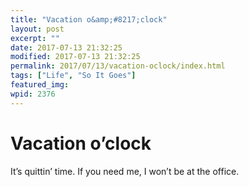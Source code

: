 ```yaml
---
title: "Vacation o&amp;#8217;clock"
layout: post
excerpt: ""
date: 2017-07-13 21:32:25
modified: 2017-07-13 21:32:25
permalink: 2017/07/13/vacation-oclock/index.html
tags: ["Life", "So It Goes"]
featured_img: 
wpid: 2376
---
```


# Vacation o&#8217;clock

It’s quittin’ time. If you need me, I won’t be at the office.